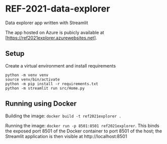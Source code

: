 # REF-2021-data-explorer

Data explorer app written with Streamlit

The app hosted on Azure is pubicly available at [https://ref2021explorer.azurewebsites.net].

## Setup

Create a virtual environment and install requirements

```shell
python -m venv venv
source venv/bin/activate
python -m pip install -r requirements.txt
python -m streamlit run src/Home.py
```


## Running using Docker

Building the image: `docker build -t ref2021explorer .`

Running the image: `docker run -p 8501:8501 ref2021explorer`. This binds the
exposed port 8501 of the Docker container to port 8501 of the host; the
Streamlit application is then visible at http://localhost:8501